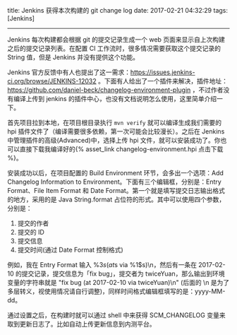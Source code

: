 title: Jenkins 获得本次构建的 git change log
date: 2017-02-21 04:32:29
tags: [Jenkins]

---
Jenkins 每次构建都会根据 git 的提交记录生成一个 web 页面来显示自上次构建之后的提交记录列表。在配置 CI 工作流时，很多情况需要获取这个提交记录的 String 值，但是 Jenkins 并没有提供这个功能。

<!--more-->

Jenkins 官方反馈中有人也提出了这一需求：https://issues.jenkins-ci.org/browse/JENKINS-12032 。下面有人给出了一个插件来解决，插件地址：https://github.com/daniel-beck/changelog-environment-plugin ，不过作者没有编译上传到 jenkins 的插件中心，也没有文档说明怎么使用，这里简单介绍一下。

首先项目拉到本地，在项目根目录执行 `mvn verify` 就可以编译生成我们需要的 hpi 插件文件了（编译需要很多依赖，第一次可能会比较漫长）。之后在 Jenkins 中管理插件的高级(Advanced)中，选择上传 hpi 文件，就可以安装成功了。你也可以直接下载我编译好的{% asset_link changelog-environment.hpi 点击下载 %}。

安装成功以后，在项目配置的 Build Environment 环节，会多出一个选项：Add Changelog Information to Environment。下面有三个编辑框，分别是：Entry Format、File Item Format 和 Date Format。第一个就是填写提交日志输出格式的地方，采用的是 Java String.format 占位符的形式。其中可以使用四个参数，分别是：

1. 提交的作者
2. 提交的 ID
3. 提交信息
4. 提交时间(通过 Date Format 控制格式)

例如，我在 Entry Format 输入 %3$s (at %4$s via %1$s)\\n，然后有一条在 2017-02-10 的提交记录，提交信息为「fix bug」，提交者为 twiceYuan，那么输出到环境变量的字符串就是 "fix bug (at 2017-02-10 via twiceYuan)\\n" (后面的 \\n 是为了多层转义，视使用情况请自行调整)，同样时间格式编辑框填写的是：yyyy-MM-dd。

通过设置之后，在构建时就可以通过 shell 中来获得 SCM_CHANGELOG 变量来取到更新日志了。比如自动上传更新信息到内测平台。

